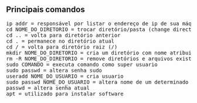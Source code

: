<h2>Principais comandos</h2>

<pre>
ip addr = responsável por listar o endereço de ip de sua máquina
cd NOME_DO_DIRETORIO = trocar diretório/pasta (change directory)   
cd .. = volta para diretório anterior
cd . = permanece no diretório atual
cd / = volta para diretório raiz (/)
mkdir NOME_DO_DIRETORIO = cria um diretório com nome atribuido
rm -R NOME_DO_DIRETORIO = remove diretórios e arquivos existentes dentro do diretorio
sudo COMANDO = executa comando como super usuario
sudo passwd = altera senha sudo
useradd NOME_DO_USUARIO = cria usuario
sudo passwd NOME_DO_USUARIO = altera nome de um determinado usuario
passwd = altera senha atual
apt = utilizado para instalar software
</pre>
